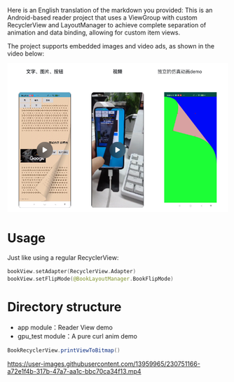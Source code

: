 Here is an English translation of the markdown you provided:
This is an Android-based reader project that uses a ViewGroup with custom RecyclerView and
LayoutManager to achieve complete separation of animation and data binding, allowing for custom item
views.

The project supports embedded images and video ads, as shown in the video below:

![simple_view](./images/demo_pic.png)

# Usage

Just like using a regular RecyclerView:

```kotlin
bookView.setAdapter(RecyclerView.Adapter)
bookView.setFlipMode(@BookLayoutManager.BookFlipMode)

```

# Directory structure

* app module：Reader View demo
* gpu_test module：A pure curl anim demo

```java
BookRecyclerView.printViewToBitmap()
```

https://user-images.githubusercontent.com/13959965/230751166-a72e1f4b-317b-47a7-aa1c-bbc70ca34f13.mp4

